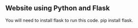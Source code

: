 Website using Python and Flask
---------------
You will need to install flask to run this code.
pip install flask.

